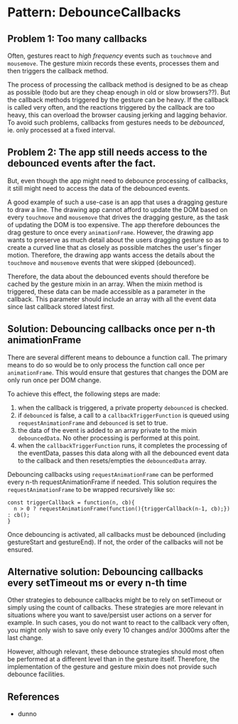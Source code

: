 # Pattern: DebounceCallbacks

## Problem 1: Too many callbacks

Often, gestures react to *high frequency* events such as `touchmove` and `mousemove`.
The gesture mixin records these events, processes them and then triggers the callback method.

The process of processing the callback method is designed to be as cheap as possible 
(todo but are they cheap enough in old or slow browsers??).
But the callback methods triggered by the gesture can be heavy.
If the callback is called very often, and the reactions triggered by the callback are too heavy,
this can overload the browser causing jerking and lagging behavior.
To avoid such problems, callbacks from gestures needs to be *debounced*,
ie. only processed at a fixed interval.

## Problem 2: The app still needs access to the debounced events after the fact.

But, even though the app might need to debounce processing of callbacks,
it still might need to access the data of the debounced events.

A good example of such a use-case is an app that uses a dragging gesture to draw a line.
The drawing app cannot afford to update the DOM based on every `touchmove` and `mousemove`
that drives the dragging gesture, as the task of updating the DOM is too expensive. 
The app therefore debounces the drag gesture to once every `animationFrame`.
However, the drawing app wants to preserve as much detail about the users dragging gesture so
as to create a curved line that as closely as possible matches the user's finger motion.
Therefore, the drawing app wants access the details about the `touchmove` and `mousemove`
events that were skipped (debounced).

Therefore, the data about the debounced events should therefore be cached by the gesture mixin in an array.
When the mixin method is triggered, these data can be made accessible as a parameter in the callback.
This parameter should include an array with all the event data since last callback
stored latest first.

## Solution: Debouncing callbacks once per n-th animationFrame

There are several different means to debounce a function call.
The primary means to do so would be to only process the function call once per `animationFrame`.
This would ensure that gestures that changes the DOM are only run once per DOM change.

To achieve this effect, the following steps are made:
1. when the callback is triggered, a private property `debounced` is checked.
2. if `debounced` is false, a call to a `callbackTriggerFunction` is queued
using `requestAnimationFrame` and `debounced` is set to true.
3. the data of the event is added to an array private to the mixin `debouncedData`.
No other processing is performed at this point.
4. when the `callbackTriggerFunction` runs, 
it completes the processing of the eventData, passes this data along with all the debounced event data to the callback
and then resets/empties the `debouncedData` array.

Debouncing callbacks using `requestAnimationFrame` can be performed every n-th requestAnimationFrame if needed.
This solution requires the `requestAnimationFrame` to be wrapped recursively like so:

```
const triggerCallback = function(n, cb){
  n > 0 ? requestAnimationFrame(function(){triggerCallback(n-1, cb);}) : cb();
}
```

Once debouncing is activated, all callbacks must be debounced (including gestureStart and gestureEnd). 
If not, the order of the callbacks will not be ensured.

## Alternative solution: Debouncing callbacks every setTimeout ms or every n-th time

Other strategies to debounce callbacks might be to rely on setTimeout or simply using the count of callbacks.
These strategies are more relevant in situations where you want to save/persist user actions on a server for example.
In such cases, you do not want to react to the callback very often, you might only wish to save only every 
10 changes and/or 3000ms after the last change.

However, although relevant, these debounce strategies should most often be performed at a different
level than in the gesture itself.
Therefore, the implementation of the gesture and gesture mixin does not provide such debounce facilities.

## References
 * dunno